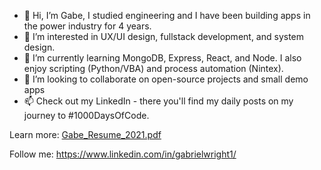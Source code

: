 - 👋 Hi, I’m Gabe, I studied engineering and I have been building apps in the power industry for 4 years.
- 👀 I’m interested in UX/UI design, fullstack development, and system design. 
- 🌱 I’m currently learning MongoDB, Express, React, and Node. I also enjoy scripting (Python/VBA) and process automation (Nintex).
- 💞️ I’m looking to collaborate on open-source projects and small demo apps
- 📫 Check out my LinkedIn - there you'll find my daily posts on my journey to #1000DaysOfCode.

Learn more: [Gabe_Resume_2021.pdf](https://github.com/gabrielwright1/gabrielwright1/files/6795477/Gabe_Resume_2021.pdf)

Follow me: https://www.linkedin.com/in/gabrielwright1/

<!---
gabrielwright1/gabrielwright1 is a ✨ special ✨ repository because its `README.md` (this file) appears on your GitHub profile.
You can click the Preview link to take a look at your changes.
--->
